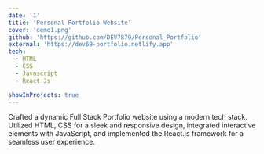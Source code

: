 ```yaml
---
date: '1'
title: 'Personal Portfolio Website'
cover: 'demo1.png'
github: 'https://github.com/DEV7879/Personal_Portfolio'
external: 'https://dev69-portfolio.netlify.app'
tech:
  - HTML
  - CSS
  - Javascript
  - React Js

showInProjects: true
---
```


Crafted a dynamic Full Stack Portfolio website using a modern tech stack.
Utilized HTML, CSS for a sleek and responsive design, integrated interactive elements with JavaScript, and implemented the React.js framework for a seamless user experience.

